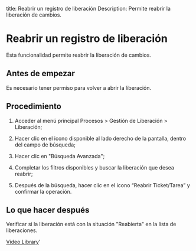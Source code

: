 title: Reabrir un registro de liberación
Description: Permite reabrir la liberación de cambios.
# Reabrir un registro de liberación

Esta funcionalidad permite reabrir la liberación de cambios.

Antes de empezar
--------------------

Es necesario tener permiso para volver a abrir la liberación.

Procedimiento
-----------------

1.  Acceder al menú principal Procesos \> Gestión de Liberación \> Liberación;

2.  Hacer clic en el icono disponible al lado derecho de la pantalla, dentro del
    campo de búsqueda;

3.  Hacer clic en "Búsqueda Avanzada";

4.  Completar los filtros disponibles y buscar la liberación que 
    desea reabrir;

5.  Después de la búsqueda, hacer clic en el icono “Reabrir Ticket/Tarea” y 
   confirmar la operación.

Lo que hacer después
------------------------

Verificar si la liberación está con la situación "Reabierta" en la lista de
liberaciones.

<i class='fa fa-youtube-play  fa-2x' style='color:#97ce17;vertical-align: middle;'> </i> [Video Library](https://www.youtube.com/playlist?list=PLB5qK2uzf2RPdiRF4nIuCkAvXedNFV-af)'

<!-- !!! tip "About"

    <b>Product/Version:</b> CITSmart | 8.00 &nbsp;&nbsp;
    <b>Updated:</b>01/29/2021 - Larissa Lourenço
